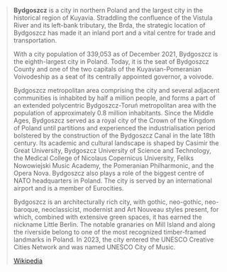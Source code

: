 
> **Bydgoszcz** is a city in northern Poland 
> and the largest city in the historical region of Kuyavia. 
> Straddling the confluence of the Vistula River and its left-bank tributary, the Brda, 
> the strategic location of Bydgoszcz has made it an inland port 
> and a vital centre for trade and transportation. 
> 
> With a city population of 339,053 as of December 2021, 
> Bydgoszcz is the eighth-largest city in Poland. 
> Today, it is the seat of Bydgoszcz County 
> and one of the two capitals of the Kuyavian-Pomeranian Voivodeship 
> as a seat of its centrally appointed governor, a voivode.
>
> Bydgoszcz metropolitan area comprising the city and several adjacent communities is inhabited by half a million people, and forms a part of an extended polycentric Bydgoszcz-Toruń metropolitan area with the population of approximately 0.8 million inhabitants. Since the Middle Ages, Bydgoszcz served as a royal city of the Crown of the Kingdom of Poland until partitions and experienced the industrialisation period bolstered by the construction of the Bydgoszcz Canal in the late 18th century. Its academic and cultural landscape is shaped by Casimir the Great University, Bydgoszcz University of Science and Technology, the Medical College of Nicolaus Copernicus University, Feliks Nowowiejski Music Academy, the Pomeranian Philharmonic, and the Opera Nova. Bydgoszcz also plays a role of the biggest centre of NATO headquarters in Poland. The city is served by an international airport and is a member of Eurocities.
>
> Bydgoszcz is an architecturally rich city, with gothic, neo-gothic, neo-baroque, neoclassicist, modernist and Art Nouveau styles present, for which, combined with extensive green spaces, it has earned the nickname Little Berlin. The notable granaries on Mill Island and along the riverside belong to one of the most recognized timber-framed landmarks in Poland. In 2023, the city entered the UNESCO Creative Cities Network and was named UNESCO City of Music.
>
> [Wikipedia](https://en.wikipedia.org/wiki/Bydgoszcz)

